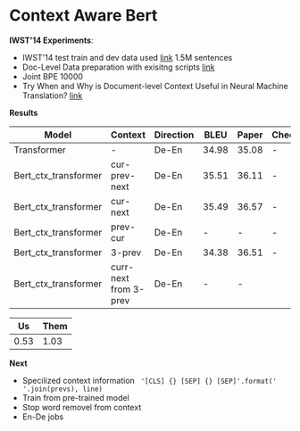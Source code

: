# Context Aware Bert
**IWST'14 Experiments**:
- IWST'14 test train and dev data used [link](http://dl.fbaipublicfiles.com/fairseq/data/iwslt14/de-en.tgz)  1.5M sentences
- Doc-Level Data preparation with exisitng scripts [link](https://github.com/bert-nmt/ctx-bert-nmt)
- Joint BPE 10000
- Try When and Why is Document-level Context Useful in Neural Machine Translation? [link](https://aclanthology.org/D19-6503/)

**Results**

| Model | Context | Direction | BLEU | Paper|Checkpint|
|-------|--------|---------|---------| -|-|
| Transformer | - | De-En | 34.98| 35.08|-|
| Bert_ctx_transformer | cur-prev-next | De-En | 35.51|36.11| -|
| Bert_ctx_transformer | cur-next | De-En | 35.49| 36.57|-|
| Bert_ctx_transformer | prev-cur | De-En | -| -|-|
| Bert_ctx_transformer | 3-prev | De-En | 34.38| 36.51| -|
| Bert_ctx_transformer | curr-next from 3-prev | De-En | -| -|

|Us  | Them |
|----|-------|
|0.53  | 1.03|



**Next**
- Specilized context information ``` '[CLS] {} [SEP] {} [SEP]'.format(' '.join(prevs), line)```
- Train from pre-trained model
- Stop word removel from context 
- En-De jobs

